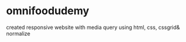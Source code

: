 # omnifoodudemy
created responsive website with media query using html, css, cssgrid&amp; normalize
